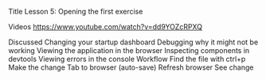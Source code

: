 Title
Lesson 5: Opening the first exercise

Videos
https://www.youtube.com/watch?v=dd9YOZcRPXQ

Discussed
	Changing your startup dashboard
	Debugging why it might not be working
	Viewing the application in the browser
	Inspecting components in devtools
	Viewing errors in the console
	Workflow
		Find the file with ctrl+p
		Make the change
		Tab to browser (auto-save)
		Refresh browser
		See change